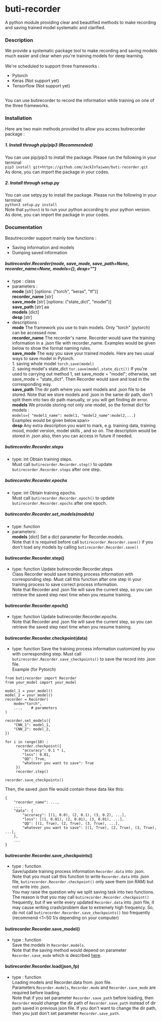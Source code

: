 # buti-recorder
A python module providing clear and beautified methods to make recording and saving trained model systematic and clarified.



### Description
We provide a systematic package tool to make recording and saving models much easier and clear when you're 
training models for deep learning.
<br><br>We're scheduled to support three frameworks :
* Pytorch
* Keras (Not support yet)
* Tensorflow (Not support yet)

<br>You can use butirecorder to record the information while training on one of the three frameworks.



### Installation
Here are two main methods provided to allow you access butirecorder 
package :

##### 1. Install through pip/pip3 (Recommended)
You can use pip/pip3 to install the package. Please run the following in your terminal
<br>`pip3 install git+https://github.com/JackInTaiwan/buti-recorder.git`
<br>As done, you can import the package in your codes.

##### 2. Install through setup.py
You can use setpy.py to install the package. Please run the following in your terminal
<br>`python3 setup.py install`
<br>Note that `python3` is to run your python according to your python version.
<br>As done, you can import the package in your codes.



### Documentation
Beautirecorder support mainly tow functions :
* Saving information and models
* Dumping saved information

##### *butirecorder.Recorder(mode, save_mode, save_path=None, recorder_name=None, models={}, desp="")*
* type : class
* parameters :
<br>**mode** [str] [options: ("torch", "keras", "tf")]
<br>**recorder_name** [str]
<br>**save_mode** [str] [options: ("state_dict", "model")]
<br>**save_path** [str]
<span id="jump">aa</span>
<br>**models** [dict]
<br>**desp** [str]
* descriptions :
<br>**mode** The framework you use to train models. Only "torch" (pytorch) can be accessed now.
<br>**recorder_name** The recorder's name. Recorder would save the training information in a .json file with recorder_name.
Examples would be given below to show the format naming rules.
<br>**save_mode** The way you save your trained models. Here are two usual ways to save model in Pytorch.
<br>1. saving whole model `torch.save(model)`
<br>2. saving model's state_dict `tor.save(model.state_dict())`
If you're used to carrying out method 1, set save_mode = "model"; otherwise, set save_mode = "state_dict". Then Recorder would
save and load in the corresponding way.
<br>**save_path** The dir path where you want models and .json file to be stored. Note that we store models and .json in
the same dir path, don't split them into two dir path manually, or you will get finding dir error. 
<br>**models** We provide storing not only one model, so the format dict for models :
<br>```models={
"model1_name": model1, "model2_name":model2,...}```
<br>Examples would be given below.span>
<br>**desp** Any extra description you want to mark, e.g. training data, training mood, model version, model skills , and so on.
The descriptoin would be stored in .json also, then you can access in future if needed.


##### *butirecorder.Recorder.steps*
* type: int
Obtain training steps.
<br>Must call `butirecorder.Recorder.step()` to update `butirecorder.Recorder.steps` after one step.


##### *butirecorder.Recorder.epochs*
* type: int
Obtain training epochs.
<br>Must call `butirecorder.Recorder.epoch()` to update `butirecorder.Recorder.epochs` after one epoch.
 

##### *butirecorder.Recorder.set_models(models)*
* type: function
* parameters: 
<br>**models** [dict]
Set a dict parameter for Recorder.models.
<br>Note that it is required before call `butirecorder.Recorder.save()` if you don't load any models
by calling `butirecorder.Recorder.save()`


#### butirecorder.Recorder.step()
* type: function
Update butirecorder.Recorder.steps
<br>Class Recorder would save training process information with corresponding step. Must call this function after one step in
your training process to save correct process information.
<br> Note that Recorder and .json file will save the current step, so you can retrieve the saved step next time when you
resume training.


#### butirecorder.Recorder.epoch()
* type: function
Update butirecorder.Recorder.epochs.
<br> Note that Recorder and .json file will save the current step, so you can retrieve the saved step next time when you
resume training.


#### butirecorder.Recorder.checkpoint(data)
* type: function
Save the training process information customized by you with corresponding step.
Must call `butirecorder.Recorder.save_checkpoints()` to save the record into .json file.
<br>Example (for Pytorch)
<pre><code>from butirecorder import Recorder
from your_model import your_model

model_1 = your_model()
model_2 = your_model()
recorder = Recorder(
    mode="torch",
    ...,    # parameters
)

recorder.set_models({
    "CNN_1": model_1, 
    "CNN_2": model_2,   
})
 
for i in range(10) :
     recorder.checkpoint({
        "accuracy": 0.1 * i,
        "loss": 0.01,
        "QQ": True,
        "whatever you want to save": True
     })
     recorder.step()

recorder.save_checkpoints()
</code></pre>

Then, the saved .json file would contain these data like this:
<pre><code>{
    "recorder_name": ...,
    ...,
    "data": {
        "accuracy": [(1, 0.0), (2, 0.1), (3, 0.2), ...],
        "loss": [(1, 0.01), (2, 0.01), (3, 0.01), ...],
        "QQ": [(1, True), (2, True), (3, True), ...],
        "whatever you want to save": [(1, True), (2, True), (3, True), ...],
    },
    ...
}
</code></pre>
 
 
#### butirecorder.Recorder.save_checkpoints()
* type : function
<br>Save/update training process information `Recorder.data` into .json.
<br>Note that you must call this function to write `Recorder.data` into .json file, `butirecorder.Recorder.checkpoint()`
only save them (on RAM) but not write into .json.
<br>You may raise the question why we split saving task into two functions. The reason is that you may call `butirecorder.Recorder.checkpoint()`
frequently, but if we write every updated `Recorder.data` into .json file, it may cause writing crash/problem due to extremely high frequency.
So, do not call `butirecorder.Recorder.save_checkpoints()` too frequently (recommend <1~50 1/s depending on your computer)


#### butirecorder.Recorder.save_model()
* type : function
<br>Save the models in `Recorder.models`.
<br>Note that the saving method would depend on parameter `Recorder.save_mode` which is described [here](#jump).

#### butirecorder.Recorder.load(json_fp)
* type : function
<br> Loading models and Recorder.data from .json file.
<br> Parameters `Recorder.models`, `Recorder.mode` and `Recorder.save_mode` are required before loading.
<br> Note that if you set parameter `Recorder.save_path` before loading, then `Recorder` would change the dir path of `Recorder.save_path`
instead of dir path saved in previous json file. If you don't want to change the dir path, then you just don't set parameter
`Recorder.save_path`.